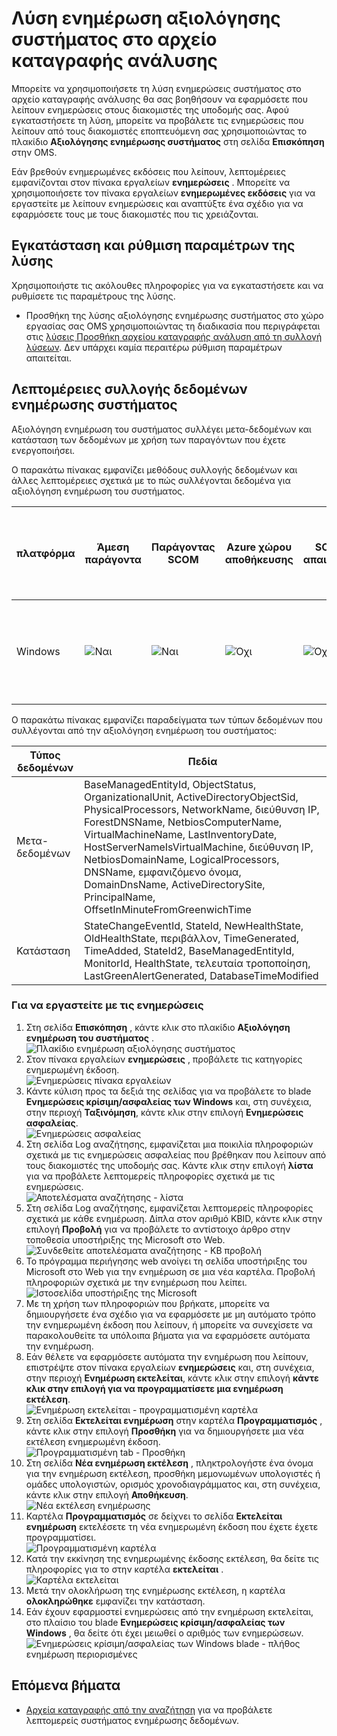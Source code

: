 <properties
    pageTitle="Λύση ενημέρωση αξιολόγησης συστήματος στο αρχείο καταγραφής ανάλυσης | Microsoft Azure"
    description="Μπορείτε να χρησιμοποιήσετε τη λύση ενημερώσεις συστήματος στο αρχείο καταγραφής ανάλυσης θα σας βοηθήσουν να εφαρμόσετε που λείπουν ενημερώσεις στους διακομιστές της υποδομής σας."
    services="log-analytics"
    documentationCenter=""
    authors="bandersmsft"
    manager="jwhit"
    editor=""/>

<tags
    ms.service="log-analytics"
    ms.workload="na"
    ms.tgt_pltfrm="na"
    ms.devlang="na"
    ms.topic="article"
    ms.date="08/11/2016"
    ms.author="banders"/>

# <a name="system-update-assessment-solution-in-log-analytics"></a>Λύση ενημέρωση αξιολόγησης συστήματος στο αρχείο καταγραφής ανάλυσης

Μπορείτε να χρησιμοποιήσετε τη λύση ενημερώσεις συστήματος στο αρχείο καταγραφής ανάλυσης θα σας βοηθήσουν να εφαρμόσετε που λείπουν ενημερώσεις στους διακομιστές της υποδομής σας. Αφού εγκαταστήσετε τη λύση, μπορείτε να προβάλετε τις ενημερώσεις που λείπουν από τους διακομιστές εποπτευόμενη σας χρησιμοποιώντας το πλακίδιο **Αξιολόγησης ενημέρωσης συστήματος** στη σελίδα **Επισκόπηση** στην OMS.

Εάν βρεθούν ενημερωμένες εκδόσεις που λείπουν, λεπτομέρειες εμφανίζονται στον πίνακα εργαλείων **ενημερώσεις** . Μπορείτε να χρησιμοποιήσετε τον πίνακα εργαλείων **ενημερωμένες εκδόσεις** για να εργαστείτε με λείπουν ενημερώσεις και αναπτύξτε ένα σχέδιο για να εφαρμόσετε τους με τους διακομιστές που τις χρειάζονται.

## <a name="installing-and-configuring-the-solution"></a>Εγκατάσταση και ρύθμιση παραμέτρων της λύσης
Χρησιμοποιήστε τις ακόλουθες πληροφορίες για να εγκαταστήσετε και να ρυθμίσετε τις παραμέτρους της λύσης.

- Προσθήκη της λύσης αξιολόγησης ενημέρωσης συστήματος στο χώρο εργασίας σας OMS χρησιμοποιώντας τη διαδικασία που περιγράφεται στις [λύσεις Προσθήκη αρχείου καταγραφής ανάλυση από τη συλλογή λύσεων](log-analytics-add-solutions.md).  Δεν υπάρχει καμία περαιτέρω ρύθμιση παραμέτρων απαιτείται.

## <a name="system-update-data-collection-details"></a>Λεπτομέρειες συλλογής δεδομένων ενημέρωσης συστήματος

Αξιολόγηση ενημέρωση του συστήματος συλλέγει μετα-δεδομένων και κατάσταση των δεδομένων με χρήση των παραγόντων που έχετε ενεργοποιήσει.

Ο παρακάτω πίνακας εμφανίζει μεθόδους συλλογής δεδομένων και άλλες λεπτομέρειες σχετικά με το πώς συλλέγονται δεδομένα για αξιολόγηση ενημέρωση του συστήματος.

| πλατφόρμα | Άμεση παράγοντα | Παράγοντας SCOM | Azure χώρου αποθήκευσης | SCOM απαιτείται; | SCOM παράγοντας δεδομένων που αποστέλλονται μέσω ομάδας διαχείρισης | συχνότητα συλλογής |
|---|---|---|---|---|---|---|
|Windows|![Ναι](./media/log-analytics-system-update/oms-bullet-green.png)|![Ναι](./media/log-analytics-system-update/oms-bullet-green.png)|![Όχι](./media/log-analytics-system-update/oms-bullet-red.png)|            ![Όχι](./media/log-analytics-system-update/oms-bullet-red.png)|![Ναι](./media/log-analytics-system-update/oms-bullet-green.png)| Τουλάχιστον 2 ώρες ανά ημέρα και 15 λεπτά μετά την εγκατάσταση μιας ενημέρωσης|

Ο παρακάτω πίνακας εμφανίζει παραδείγματα των τύπων δεδομένων που συλλέγονται από την αξιολόγηση ενημέρωση του συστήματος:

|**Τύπος δεδομένων**|**Πεδία**|
|---|---|
|Μετα-δεδομένων|BaseManagedEntityId, ObjectStatus, OrganizationalUnit, ActiveDirectoryObjectSid, PhysicalProcessors, NetworkName, διεύθυνση IP, ForestDNSName, NetbiosComputerName, VirtualMachineName, LastInventoryDate, HostServerNameIsVirtualMachine, διεύθυνση IP, NetbiosDomainName, LogicalProcessors, DNSName, εμφανιζόμενο όνομα, DomainDnsName, ActiveDirectorySite, PrincipalName, OffsetInMinuteFromGreenwichTime|
|Κατάσταση|StateChangeEventId, StateId, NewHealthState, OldHealthState, περιβάλλον, TimeGenerated, TimeAdded, StateId2, BaseManagedEntityId, MonitorId, HealthState, τελευταία τροποποίηση, LastGreenAlertGenerated, DatabaseTimeModified|


### <a name="to-work-with-updates"></a>Για να εργαστείτε με τις ενημερώσεις

1. Στη σελίδα **Επισκόπηση** , κάντε κλικ στο πλακίδιο **Αξιολόγηση ενημέρωση του συστήματος** .  
    ![Πλακίδιο ενημέρωση αξιολόγησης συστήματος](./media/log-analytics-system-update/sys-update-tile.png)
2. Στον πίνακα εργαλείων **ενημερώσεις** , προβάλετε τις κατηγορίες ενημερωμένη έκδοση.  
    ![Ενημερώσεις πίνακα εργαλείων](./media/log-analytics-system-update/sys-updates02.png)
3. Κάντε κύλιση προς τα δεξιά της σελίδας για να προβάλετε το blade **Ενημερώσεις κρίσιμη/ασφαλείας των Windows** και, στη συνέχεια, στην περιοχή **Ταξινόμηση**, κάντε κλικ στην επιλογή **Ενημερώσεις ασφαλείας**.  
    ![Ενημερώσεις ασφαλείας](./media/log-analytics-system-update/sys-updates03.png)
4. Στη σελίδα Log αναζήτησης, εμφανίζεται μια ποικιλία πληροφοριών σχετικά με τις ενημερώσεις ασφαλείας που βρέθηκαν που λείπουν από τους διακομιστές της υποδομής σας. Κάντε κλικ στην επιλογή **λίστα** για να προβάλετε λεπτομερείς πληροφορίες σχετικά με τις ενημερώσεις.  
    ![Αποτελέσματα αναζήτησης - λίστα](./media/log-analytics-system-update/sys-updates04.png)
5. Στη σελίδα Log αναζήτησης, εμφανίζεται λεπτομερείς πληροφορίες σχετικά με κάθε ενημέρωση. Δίπλα στον αριθμό KBID, κάντε κλικ στην επιλογή **Προβολή** για να προβάλετε το αντίστοιχο άρθρο στην τοποθεσία υποστήριξης της Microsoft στο Web.  
    ![Συνδεθείτε αποτελέσματα αναζήτησης - KB προβολή](./media/log-analytics-system-update/sys-updates05.png)
6. Το πρόγραμμα περιήγησης web ανοίγει τη σελίδα υποστήριξης του Microsoft στο Web για την ενημέρωση σε μια νέα καρτέλα. Προβολή πληροφοριών σχετικά με την ενημέρωση που λείπει.  
    ![Ιστοσελίδα υποστήριξης της Microsoft](./media/log-analytics-system-update/sys-updates06.png)
7. Με τη χρήση των πληροφοριών που βρήκατε, μπορείτε να δημιουργήσετε ένα σχέδιο για να εφαρμόσετε με μη αυτόματο τρόπο την ενημερωμένη έκδοση που λείπουν, ή μπορείτε να συνεχίσετε να παρακολουθείτε τα υπόλοιπα βήματα για να εφαρμόσετε αυτόματα την ενημέρωση.
8. Εάν θέλετε να εφαρμόσετε αυτόματα την ενημέρωση που λείπουν, επιστρέψτε στον πίνακα εργαλείων **ενημερώσεις** και, στη συνέχεια, στην περιοχή **Ενημέρωση εκτελείται**, κάντε κλικ στην επιλογή **κάντε κλικ στην επιλογή για να προγραμματίσετε μια ενημέρωση εκτέλεση**.  
    ![Ενημέρωση εκτελείται - προγραμματισμένη καρτέλα](./media/log-analytics-system-update/sys-updates07.png)
9. Στη σελίδα **Εκτελείται ενημέρωση** στην καρτέλα **Προγραμματισμός** , κάντε κλικ στην επιλογή **Προσθήκη** για να δημιουργήσετε μια νέα εκτέλεση ενημερωμένη έκδοση.  
    ![Προγραμματισμένη tab - Προσθήκη](./media/log-analytics-system-update/sys-updates08.png)
10. Στη σελίδα **Νέα ενημέρωση εκτέλεση** , πληκτρολογήστε ένα όνομα για την ενημέρωση εκτέλεση, προσθήκη μεμονωμένων υπολογιστές ή ομάδες υπολογιστών, ορισμός χρονοδιαγράμματος και, στη συνέχεια, κάντε κλικ στην επιλογή **Αποθήκευση**.  
    ![Νέα εκτέλεση ενημέρωσης](./media/log-analytics-system-update/sys-updates09.png)
11. Καρτέλα **Προγραμματισμός** σε δείχνει το σελίδα **Εκτελείται ενημέρωση** εκτελέσετε τη νέα ενημερωμένη έκδοση που έχετε έχετε προγραμματίσει.  
    ![Προγραμματισμένη καρτέλα](./media/log-analytics-system-update/sys-updates10.png)
12. Κατά την εκκίνηση της ενημερωμένης έκδοσης εκτέλεση, θα δείτε τις πληροφορίες για το στην καρτέλα **εκτελείται** .  
    ![Καρτέλα εκτελείται](./media/log-analytics-system-update/sys-updates11.png)
13. Μετά την ολοκλήρωση της ενημέρωσης εκτέλεση, η καρτέλα **ολοκληρώθηκε** εμφανίζει την κατάσταση.
14. Εάν έχουν εφαρμοστεί ενημερώσεις από την ενημέρωση εκτελείται, στο πλαίσιο του blade **Ενημερώσεις κρίσιμη/ασφαλείας των Windows** , θα δείτε ότι έχει μειωθεί ο αριθμός των ενημερώσεων.  
    ![Ενημερώσεις κρίσιμη/ασφαλείας των Windows blade - πλήθος ενημέρωση περιορισμένες](./media/log-analytics-system-update/sys-updates12.png)



## <a name="next-steps"></a>Επόμενα βήματα

- [Αρχεία καταγραφής από την αναζήτηση](log-analytics-log-searches.md) για να προβάλετε λεπτομερείς συστήματος ενημέρωσης δεδομένων.
